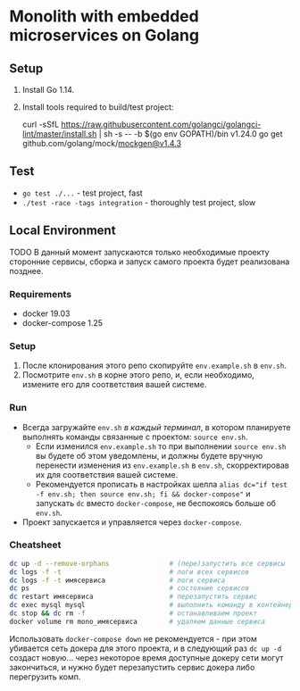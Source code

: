 # Monolith with embedded microservices on Golang


## Setup
1. Install Go 1.14.
2. Install tools required to build/test project:

    curl -sSfL https://raw.githubusercontent.com/golangci/golangci-lint/master/install.sh | sh -s -- -b $(go env GOPATH)/bin v1.24.0
    go get github.com/golang/mock/mockgen@v1.4.3


## Test
- `go test ./...` - test project, fast
- `./test -race -tags integration` - thoroughly test project, slow


## Local Environment
TODO В данный момент запускаются только необходимые проекту сторонние
сервисы, сборка и запуск самого проекта будет реализована позднее.

### Requirements
- docker 19.03
- docker-compose 1.25

### Setup
1. После клонирования этого репо скопируйте `env.example.sh` в `env.sh`.
2. Посмотрите `env.sh` в корне этого репо, и, если необходимо, измените
   его для соответствия вашей системе.

### Run
- Всегда загружайте `env.sh` *в каждый терминал*, в котором планируете
  выполнять команды связанные с проектом: `source env.sh`.
    - Если изменился `env.example.sh` то при выполнении `source env.sh` вы
      будете об этом уведомлены, и должны будете вручную перенести
      изменения из `env.example.sh` в `env.sh`, скорректировав их для
      соответствия вашей системе.
    - Рекомендуется прописать в настройках шелла
      `alias dc="if test -f env.sh; then source env.sh; fi && docker-compose"`
      и запускать `dc` вместо `docker-compose`, не беспокоясь больше об `env.sh`.
- Проект запускается и управляется через `docker-compose`.

### Cheatsheet
```sh
dc up -d --remove-orphans               # (пере)запустить все сервисы
dc logs -f -t                           # логи всех сервисов
dc logs -f -t имясервиса                # логи сервиса
dc ps                                   # состояние сервисов
dc restart имясервиса                   # перезапустить сервис
dc exec mysql mysql                     # выполнить команду в контейнере сервиса
dc stop && dc rm -f                     # останавливаем проект
docker volume rm mono_имясервиса        # удаляем данные сервиса
```

Использовать `docker-compose down` не рекомендуется - при этом убивается
сеть докера для этого проекта, и в следующий раз `dc up -d` создаст новую…
через некоторое время доступные докеру сети могут закончиться, и нужно
будет перезапустить сервис докера либо перегрузить комп.
